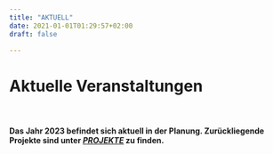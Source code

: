 ```yaml
---
title: "AKTUELL"
date: 2021-01-01T01:29:57+02:00
draft: false

---
```


# Aktuelle Veranstaltungen 


&nbsp;

#### **Das Jahr 2023 befindet sich aktuell in der Planung. Zurückliegende Projekte sind unter *[PROJEKTE](https://jasmin-schaedler.com/de/projects/)* zu finden.**


